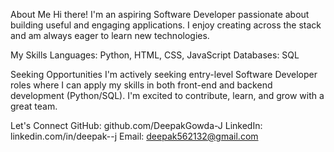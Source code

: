 About Me
Hi there! I'm an aspiring Software Developer passionate about building useful and engaging applications.
I enjoy creating across the stack and am always eager to learn new technologies.

My Skills
Languages: Python, HTML, CSS, JavaScript
Databases: SQL

Seeking Opportunities
I'm actively seeking entry-level Software Developer roles where I can apply my skills in both front-end and backend development (Python/SQL).
I'm excited to contribute, learn, and grow with a great team.

Let's Connect
GitHub: github.com/DeepakGowda-J
LinkedIn: linkedin.com/in/deepak--j
Email: deepak562132@gmail.com
